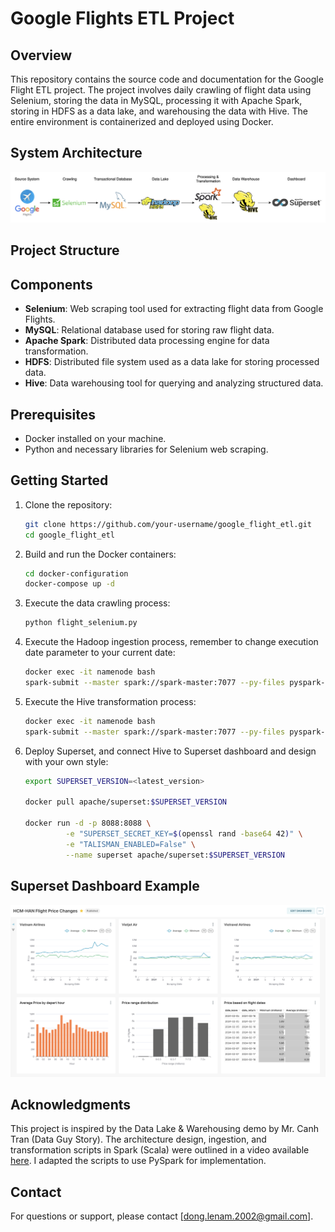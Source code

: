 # Google Flights ETL Project

## Overview

This repository contains the source code and documentation for the Google Flight ETL project. The project involves daily crawling of flight data using Selenium, storing the data in MySQL, processing it with Apache Spark, storing in HDFS as a data lake, and warehousing the data with Hive. The entire environment is containerized and deployed using Docker.

## System Architecture

![System Architecture](https://github.com/MarcusLe02/google-flights-etl/blob/main/google-flights-pipeline.png)

## Project Structure

## Components

- **Selenium**: Web scraping tool used for extracting flight data from Google Flights.
- **MySQL**: Relational database used for storing raw flight data.
- **Apache Spark**: Distributed data processing engine for data transformation.
- **HDFS**: Distributed file system used as a data lake for storing processed data.
- **Hive**: Data warehousing tool for querying and analyzing structured data.

## Prerequisites

- Docker installed on your machine.
- Python and necessary libraries for Selenium web scraping.

## Getting Started

1. Clone the repository:

    ```bash
    git clone https://github.com/your-username/google_flight_etl.git
    cd google_flight_etl
    ```

2. Build and run the Docker containers:

    ```bash
    cd docker-configuration
    docker-compose up -d
    ```

3. Execute the data crawling process:

    ```bash
    python flight_selenium.py
    ```

4. Execute the Hadoop ingestion process, remember to change execution date parameter to your current date:

    ```bash
    docker exec -it namenode bash
    spark-submit --master spark://spark-master:7077 --py-files pyspark-jobs/ingestion.py --tblName "flights" --executionDate "YYYY-MM-DD"
    ```

4. Execute the Hive transformation process:

    ```bash
    docker exec -it namenode bash
    spark-submit --master spark://spark-master:7077 --py-files pyspark-jobs/transformation.py --executionDate "YYYY-MM-DD"
    ```

5. Deploy Superset, and connect Hive to Superset dashboard and design with your own style:

    ```bash
    export SUPERSET_VERSION=<latest_version>

    docker pull apache/superset:$SUPERSET_VERSION

    docker run -d -p 8088:8088 \
             -e "SUPERSET_SECRET_KEY=$(openssl rand -base64 42)" \
             -e "TALISMAN_ENABLED=False" \
             --name superset apache/superset:$SUPERSET_VERSION
    ```

## Superset Dashboard Example

![System Architecture](https://github.com/MarcusLe02/google-flights-etl/blob/main/dashboard.png)

## Acknowledgments

This project is inspired by the Data Lake & Warehousing demo by Mr. Canh Tran (Data Guy Story). The architecture design, ingestion, and transformation scripts in Spark (Scala) were outlined in a video available [here](https://www.youtube.com/watch?v=Kpl35Q6G4uw&t=770s). I adapted the scripts to use PySpark for implementation.

## Contact

For questions or support, please contact [dong.lenam.2002@gmail.com].

